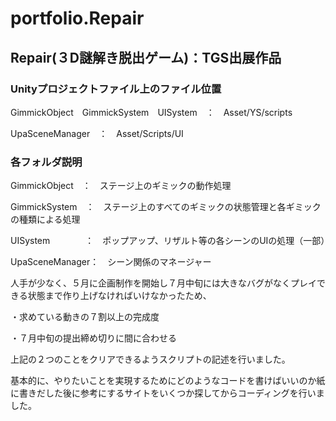 # portfolio.Repair
## Repair(３D謎解き脱出ゲーム)：TGS出展作品

### Unityプロジェクトファイル上のファイル位置

GimmickObject　GimmickSystem　UISystem　：　Asset/YS/scripts

UpaSceneManager　：　Asset/Scripts/UI


### 各フォルダ説明

GimmickObject　：　ステージ上のギミックの動作処理

GimmickSystem　：　ステージ上のすべてのギミックの状態管理と各ギミックの種類による処理

UISystem　　　　：　ポップアップ、リザルト等の各シーンのUIの処理（一部）

UpaSceneManager：　シーン関係のマネージャー





人手が少なく、５月に企画制作を開始し７月中旬には大きなバグがなくプレイできる状態まで作り上げなければいけなかったため、

・求めている動きの７割以上の完成度

・７月中旬の提出締め切りに間に合わせる


上記の２つのことをクリアできるようスクリプトの記述を行いました。

基本的に、やりたいことを実現するためにどのようなコードを書けばいいのか紙に書きだした後に参考にするサイトをいくつか探してからコーディングを行いました。
